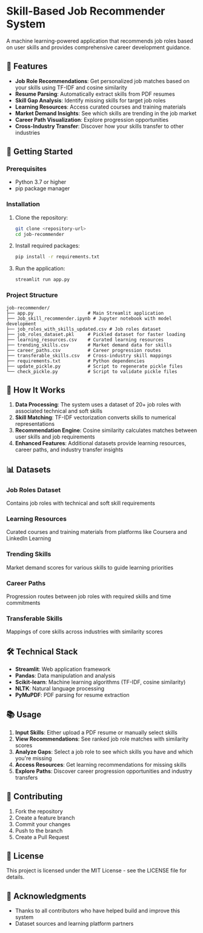 # Skill-Based Job Recommender System

A machine learning-powered application that recommends job roles based on user skills and provides comprehensive career development guidance.

## 🌟 Features

- **Job Role Recommendations**: Get personalized job matches based on your skills using TF-IDF and cosine similarity
- **Resume Parsing**: Automatically extract skills from PDF resumes
- **Skill Gap Analysis**: Identify missing skills for target job roles
- **Learning Resources**: Access curated courses and training materials
- **Market Demand Insights**: See which skills are trending in the job market
- **Career Path Visualization**: Explore progression opportunities
- **Cross-Industry Transfer**: Discover how your skills transfer to other industries

## 🚀 Getting Started

### Prerequisites

- Python 3.7 or higher
- pip package manager

### Installation

1. Clone the repository:
   ```bash
   git clone <repository-url>
   cd job-recommender
   ```

2. Install required packages:
   ```bash
   pip install -r requirements.txt
   ```

3. Run the application:
   ```bash
   streamlit run app.py
   ```

### Project Structure

```
job-recommender/
├── app.py                    # Main Streamlit application
├── Job_skill_recommender.ipynb # Jupyter notebook with model development
├── job_roles_with_skills_updated.csv # Job roles dataset
├── job_roles_dataset.pkl     # Pickled dataset for faster loading
├── learning_resources.csv    # Curated learning resources
├── trending_skills.csv       # Market demand data for skills
├── career_paths.csv          # Career progression routes
├── transferable_skills.csv   # Cross-industry skill mappings
├── requirements.txt          # Python dependencies
├── update_pickle.py          # Script to regenerate pickle files
└── check_pickle.py           # Script to validate pickle files
```

## 🎯 How It Works

1. **Data Processing**: The system uses a dataset of 20+ job roles with associated technical and soft skills
2. **Skill Matching**: TF-IDF vectorization converts skills to numerical representations
3. **Recommendation Engine**: Cosine similarity calculates matches between user skills and job requirements
4. **Enhanced Features**: Additional datasets provide learning resources, career paths, and industry transfer insights

## 📊 Datasets

### Job Roles Dataset
Contains job roles with technical and soft skill requirements

### Learning Resources
Curated courses and training materials from platforms like Coursera and LinkedIn Learning

### Trending Skills
Market demand scores for various skills to guide learning priorities

### Career Paths
Progression routes between job roles with required skills and time commitments

### Transferable Skills
Mappings of core skills across industries with similarity scores

## 🛠️ Technical Stack

- **Streamlit**: Web application framework
- **Pandas**: Data manipulation and analysis
- **Scikit-learn**: Machine learning algorithms (TF-IDF, cosine similarity)
- **NLTK**: Natural language processing
- **PyMuPDF**: PDF parsing for resume extraction

## 📚 Usage

1. **Input Skills**: Either upload a PDF resume or manually select skills
2. **View Recommendations**: See ranked job role matches with similarity scores
3. **Analyze Gaps**: Select a job role to see which skills you have and which you're missing
4. **Access Resources**: Get learning recommendations for missing skills
5. **Explore Paths**: Discover career progression opportunities and industry transfers

## 🤝 Contributing

1. Fork the repository
2. Create a feature branch
3. Commit your changes
4. Push to the branch
5. Create a Pull Request

## 📄 License

This project is licensed under the MIT License - see the LICENSE file for details.

## 🙏 Acknowledgments

- Thanks to all contributors who have helped build and improve this system
- Dataset sources and learning platform partners